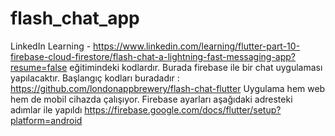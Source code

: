 # flash_chat_app

LinkedIn Learning - https://www.linkedin.com/learning/flutter-part-10-firebase-cloud-firestore/flash-chat-a-lightning-fast-messaging-app?resume=false eğitimindeki kodlardır.
Burada firebase ile bir chat uygulaması yapılacaktır. Başlangıç kodları buradadır : https://github.com/londonappbrewery/flash-chat-flutter 
Uygulama hem web hem de mobil cihazda çalışıyor. Firebase ayarları aşağıdaki adresteki adımlar ile yapıldı
https://firebase.google.com/docs/flutter/setup?platform=android 


